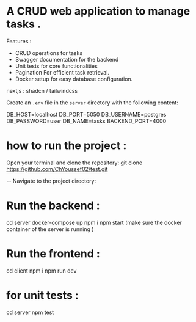 # A CRUD web application to manage tasks  .
Features :
- CRUD operations for tasks
- Swagger documentation for the backend
- Unit tests for core functionalities
- Pagination For efficient task retrieval.
- Docker setup for easy database configuration.

nextjs : shadcn / tailwindcss

Create an `.env` file in the `server` directory with the following content:

DB_HOST=localhost
DB_PORT=5050
DB_USERNAME=postgres
DB_PASSWORD=user
DB_NAME=tasks
BACKEND_PORT=4000


# how to run the project :
Open your terminal and clone the repository:
git clone https://github.com/ChYoussef02/test.git

-- Navigate to the project directory:
# Run the backend :
cd server
docker-compose up
npm i
npm start  (make sure the docker container of the server is running )

# Run the frontend :
cd client
npm i
npm run dev


# for unit tests :
cd server
npm test

